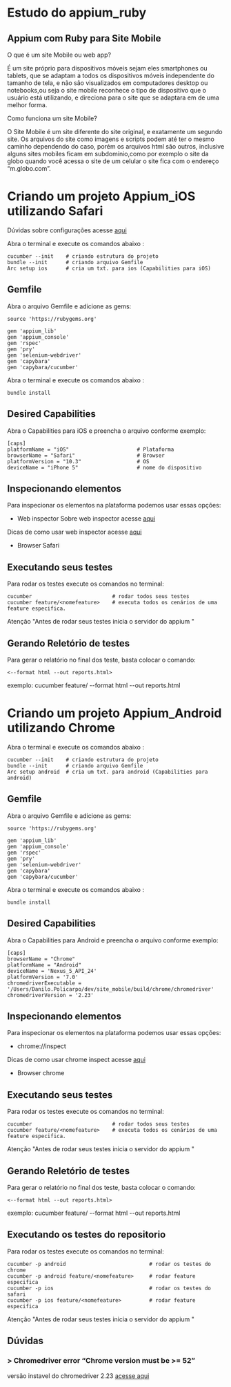 #  Estudo do appium_ruby

## Appium com Ruby para Site Mobile

O que é um site Mobile ou web app?

  É um site próprio para dispositivos móveis sejam eles smartphones ou tablets, que se adaptam a todos os dispositivos móveis independente do tamanho de tela, e não são visualizados em computadores desktop ou notebooks,ou seja o site mobile reconhece o tipo de dispositivo que o usuário está utilizando, e direciona para o site que  se adaptara em de uma melhor forma.

Como funciona um site Mobile?

  O Site Mobile é um site diferente do site original, e exatamente um segundo site. Os arquivos do site como imagens e scripts podem até ter o mesmo caminho dependendo do caso, porém os arquivos html são outros, inclusive alguns sites mobiles ficam em subdomínio,como por exemplo o site da globo quando você acessa o site de um celular o site fica com o endereço “m.globo.com”.

# Criando um projeto Appium_iOS utilizando Safari

Dúvidas sobre configurações acesse <a href="https://github.com/danilopolicarpos/Appium">aqui</a>

Abra o terminal e execute os comandos abaixo :
```
cucumber --init    # criando estrutura do projeto
bundle --init      # criando arquivo Gemfile
Arc setup ios      # cria um txt. para ios (Capabilities para iOS)
```
## Gemfile

Abra o arquivo Gemfile e adicione as gems:
```
source 'https://rubygems.org'

gem 'appium_lib'
gem 'appium_console'
gem 'rspec'
gem 'pry'
gem 'selenium-webdriver'
gem 'capybara'
gem 'capybara/cucumber'
```
Abra o terminal e execute os comandos abaixo :
```
bundle install    
```
## Desired Capabilities

Abra o Capabilities para iOS e preencha o arquivo conforme exemplo:
 ```
 [caps]
platformName = "iOS"                      # Plataforma
browserName = "Safari"                    # Browser
platformVersion = "10.3"                  # OS
deviceName = "iPhone 5"                   # nome do dispositivo
```
## Inspecionando elementos

Para inspecionar os elementos na plataforma podemos usar essas opções:
- Web inspector
Sobre web inspector acesse <a href="https://developer.apple.com/library/content/documentation/AppleApplications/Conceptual/Safari_Developer_Guide/Introduction/Introduction.html">aqui</a>

Dicas de como usar web inspector acesse 
<a href="https://webdesign.tutsplus.com/es/articles/quick-tip-using-web-inspector-to-debug-mobile-safari--webdesign-8787">aqui</a>

- Browser Safari

## Executando seus testes

 Para rodar os testes execute os comandos no terminal:
  ```
  cucumber                          # rodar todos seus testes
  cucumber feature/<nomefeature>    # executa todos os cenários de uma feature especifica.
  ```
  Atenção "Antes de rodar seus testes inicia o servidor do appium "

## Gerando Reletório de testes

  Para gerar o relatório no final dos teste, basta colocar o comando:
  ```
  <--format html --out reports.html>
  ```
  exemplo: cucumber feature/<nomefeature> --format html --out reports.html


# Criando um projeto Appium_Android utilizando Chrome

Abra o terminal e execute os comandos abaixo :
```
cucumber --init    # criando estrutura do projeto
bundle --init      # criando arquivo Gemfile
Arc setup android  # cria um txt. para android (Capabilities para android)
```
## Gemfile

Abra o arquivo Gemfile e adicione as gems:
```
source 'https://rubygems.org'

gem 'appium_lib'
gem 'appium_console'
gem 'rspec'
gem 'pry'
gem 'selenium-webdriver'
gem 'capybara'
gem 'capybara/cucumber'
```
Abra o terminal e execute os comandos abaixo :
```
bundle install    
```
## Desired Capabilities

Abra o Capabilities para Android e preencha o arquivo conforme exemplo:
 ```
 [caps]
browserName = "Chrome"
platformName = "Android"
deviceName = 'Nexus_5_API_24'
platformVersion = '7.0'
chromedriverExecutable = '/Users/Danilo.Policarpo/dev/site_mobile/build/chrome/chromedriver'
chromedriverVersion = '2.23'
```

## Inspecionando elementos

Para inspecionar os elementos na plataforma podemos usar essas opções:
- chrome://inspect

Dicas de como usar chrome inspect acesse <a href="http://toolsqa.com/mobile-automation/appium/inspect-elements-of-mobile-web-application/">aqui</a>

- Browser chrome

## Executando seus testes

 Para rodar os testes execute os comandos no terminal:
  ```
  cucumber                          # rodar todos seus testes
  cucumber feature/<nomefeature>    # executa todos os cenários de uma feature especifica.
  ```
  Atenção "Antes de rodar seus testes inicia o servidor do appium "

## Gerando Reletório de testes

  Para gerar o relatório no final dos teste, basta colocar o comando:
  ```
  <--format html --out reports.html>
  ```
  exemplo: cucumber feature/<nomefeature> --format html --out reports.html


## Executando os testes do repositorio

Para rodar os testes execute os comandos no terminal:
  ```
  cucumber -p android                           # rodar os testes do chrome
  cucumber -p android feature/<nomefeature>     # rodar feature especifica
  cucumber -p ios                               # rodar os testes do safari
  cucumber -p ios feature/<nomefeature>         # rodar feature especifica
  ```
  Atenção "Antes de rodar seus testes inicia o servidor do appium "


## Dúvidas

### > Chromedriver error “Chrome version must be >= 52”

versão instavel do chromedriver 2.23
<a href="https://appium.readthedocs.io/en/stable/en/advanced-concepts/chromedriver/">acesse aqui</a>


